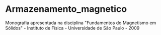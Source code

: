 # Armazenamento_magnetico
Monografia apresentada na disciplina "Fundamentos do Magnetismo em Sólidos" - Instituto de Física - Universidade de São Paulo - 2009
